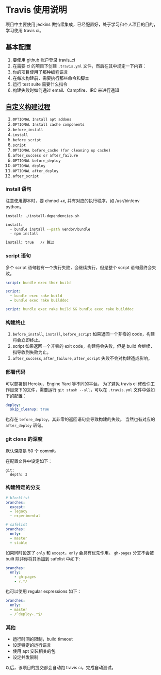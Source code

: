# Travis 使用说明

项目中主要使用 jeckins 做持续集成，已经配置好，处于学习和个人项目的目的，学习使用 travis ci。

## 基本配置

1. 要使用 github 账户登录 [travis_ci](https://travis-ci.org/)
1. 在需要 ci 的项目下创建 `.travis.yml` 文件，然后在其中规定一下内容：
1. 你的项目使用了那种编程语言
1. 在每次构建前，需要执行那些命令和脚本
1. 运行 test suite 需要什么指令
1. 构建失败时如何通过 email、Campfire、IRC 来进行通知

## [自定义构建过程](https://docs.travis-ci.com/user/customizing-the-build/)

1. `OPTIONAL Install apt addons`
1. `OPTIONAL Install cache components`
1. `before_install`
1. `install`
1. `before_script`
1. `script`
1. `OPTIONAL before_cache (for cleaning up cache)`
1. `after_success or after_failure`
1. `OPTIONAL before_deploy`
1. `OPTIONAL deploy`
1. `OPTIONAL after_deploy`
1. `after_script`

### install 语句

注意使用脚本时，要 chmod +x, 并有对应的执行程序，如 /usr/bin/env python。

```bash
install: ./install-dependencies.sh

install:
  - bundle install --path vendor/bundle
  - npm install

install: true   // 跳过
```

### script 语句

多个 script 语句若有一个执行失败，会继续执行，但是整个 script 语句最终会失败。

```yaml
script: bundle exec thor build

script:
  - bundle exec rake build
  - bundle exec rake builddoc

script: bundle exec rake build && bundle exec rake builddoc
```

### 构建终止

1. `before_install`, `install`, `before_script` 如果返回一个非零的 code，构建将会立即终止。
1. script 如果返回一个非零的 exit code，构建将会失败，但是 build 会继续，指导收到失败为止。
1. `after_success`, `after_failure`, `after_script` 失败不会对构建造成影响。

### 部署代码

可以部署到 Heroku、Engine Yard 等不同的平台。
为了避免 travis ci 修改你工作目录下的文件，需要运行 `git stash --all`，可以在 `.travis.yml` 文件中做如下的配置：

```yaml
deploy:
  skip_cleanup: true
```

也存在 `before_deploy`，其非零的返回语句会导致构建的失败。
当然也有对应的 `after_deploy` 语句。

### git clone 的深度

默认深度是 50 个 commit。

在配置文件中设定如下：

```yanl
git:
  depth: 3
```

### 构建特定的分支

```yaml
# blocklist
branches:
  except:
  - legacy
  - experimental

# safelist
branches:
  only:
  - master
  - stable
```

如果同时设定了 `only` 和 `except`，`only` 会具有优先作用。 `gh-pages` 分支不会被 built 除非你将其添加到 safelist 中如下:

```yaml
branches:
  only:
    - gh-pages
    - /.*/
```

也可以使用 regular expressions 如下：

```yaml
branches:
  only:
  - master
  - /^deploy-.*$/
```

### 其他

+ 运行时间的限制，build timeout
+ 设定特定的运行语言
+ 使用 apt 安装相关的包
+ 设定并发限制

以后，该项目的提交都会自动跑 travis ci，完成自动测试。
